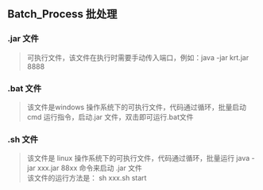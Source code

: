 ## Batch_Process 批处理
### .jar 文件
> 可执行文件，该文件在执行时需要手动传入端口，例如：java -jar krt.jar 8888

### .bat 文件
> 该文件是windows 操作系统下的可执行文件，代码通过循环，批量启动cmd 运行指令，启动.jar 文件，双击即可运行.bat文件

### .sh 文件
> 该文件是 linux 操作系统下的可执行文件，代码通过循环，批量运行 java -jar xxx.jar 88xx 命令来启动 .jar 文件  
> 该文件的运行方法是： sh xxx.sh start

